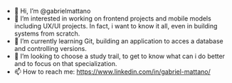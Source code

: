 - 👋 Hi, I’m @gabrielmattano
- 👀 I’m interested in working on frontend projects and mobile models including UX/UI projects. In fact, i want to know it all, even in building systems from scratch.
- 🌱 I’m currently learning Git, building an application to acces a database and controlling versions.
- 💞️ I’m looking to choose a study trail, to get to know what can i do better and to focus on that specialization.
- 📫 How to reach me: https://www.linkedin.com/in/gabriel-mattano/
